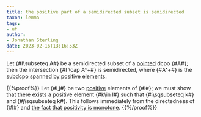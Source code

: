 ```yaml
---
title: the positive part of a semidirected subset is semidirected
taxon: lemma
tags: 
- uf
author:
- Jonathan Sterling
date: 2023-02-16T13:16:53Z
---
```


Let {#I\subseteq A#} be a semidirected subset of a [pointed](jms-001S) dcpo {#A#}; then the intersection {#I \cap A^+#} is semidirected, where {#A^+#} is the [subdcpo spanned by positive elements](jms-001P).

{{%proof%}}
Let {#i,j#} be two [positive](jms-001M) elements of {#I#}; we must show that there exists a positive element {#k\in I#} such that {#i\sqsubseteq k#} and {#j\sqsubseteq k#}. This follows immediately from the directedness of {#I#} and [the fact that positivity is monotone](jms-0029).
{{%/proof%}}

